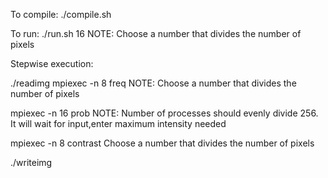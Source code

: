 To compile:
./compile.sh


To run:
./run.sh 16 
NOTE: Choose a number that divides the number of pixels




Stepwise execution:

./readimg
mpiexec -n 8 freq 
NOTE: Choose a number that divides the number of pixels

mpiexec -n 16 prob 
NOTE: Number of processes should evenly divide 256. It will wait for input,enter maximum intensity needed

mpiexec -n 8 contrast 
Choose a number that divides the number of pixels

./writeimg
